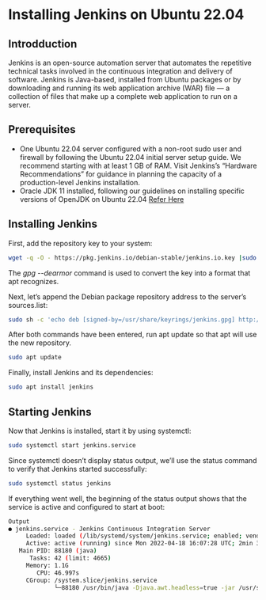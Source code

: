 # Installing Jenkins on Ubuntu 22.04

## Introdduction

Jenkins is an open-source automation server that automates the repetitive technical tasks involved in the continuous integration and delivery of software. Jenkins is Java-based, installed from Ubuntu packages or by downloading and running its web application archive (WAR) file — a collection of files that make up a complete web application to run on a server.

## Prerequisites

* One Ubuntu 22.04 server configured with a non-root sudo user and firewall by following the Ubuntu 22.04 initial server setup guide. We recommend starting with at least 1 GB of RAM. Visit Jenkins’s “Hardware Recommendations” for guidance in planning the capacity of a production-level Jenkins installation.
* Oracle JDK 11 installed, following our guidelines on installing specific versions of OpenJDK on Ubuntu 22.04 [Refer Here](https://www.digitalocean.com/community/tutorials/how-to-install-java-with-apt-on-ubuntu-22-04#installing-specific-versions-of-openjdk)

## Installing Jenkins

First, add the repository key to your system:
```bash
wget -q -O - https://pkg.jenkins.io/debian-stable/jenkins.io.key |sudo gpg --dearmor -o /usr/share/keyrings/jenkins.gpg
```
The *gpg --dearmor* command is used to convert the key into a format that apt recognizes.

Next, let’s append the Debian package repository address to the server’s sources.list:
```bash
sudo sh -c 'echo deb [signed-by=/usr/share/keyrings/jenkins.gpg] http://pkg.jenkins.io/debian-stable binary/ > /etc/apt/sources.list.d/jenkins.list'
```

After both commands have been entered, run apt update so that apt will use the new repository.
```bash
sudo apt update
```

Finally, install Jenkins and its dependencies:
```bash
sudo apt install jenkins
```

## Starting Jenkins

Now that Jenkins is installed, start it by using systemctl:
```bash
sudo systemctl start jenkins.service
```

Since systemctl doesn’t display status output, we’ll use the status command to verify that Jenkins started successfully:
```bash
sudo systemctl status jenkins
```

If everything went well, the beginning of the status output shows that the service is active and configured to start at boot:
```bash
Output
● jenkins.service - Jenkins Continuous Integration Server
     Loaded: loaded (/lib/systemd/system/jenkins.service; enabled; vendor preset: enabled)
     Active: active (running) since Mon 2022-04-18 16:07:28 UTC; 2min 3s ago
   Main PID: 88180 (java)
      Tasks: 42 (limit: 4665)
     Memory: 1.1G
        CPU: 46.997s
     CGroup: /system.slice/jenkins.service
             └─88180 /usr/bin/java -Djava.awt.headless=true -jar /usr/share/java/jenkins.war --webroot=/var/cache/jenkins/war --httpPort=8080
```